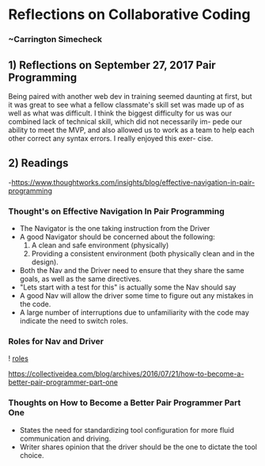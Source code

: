 # Reflections on Collaborative Coding
### ~Carrington Simecheck

## 1) Reflections on September 27, 2017 Pair Programming

Being paired with another web dev in training seemed daunting at first,
but it was great to see what a fellow classmate's skill set was made up
of as well as what was difficult. I think the biggest difficulty for us
was our combined lack of technical skill, which did not necessarily im-
pede our ability to meet the MVP, and also allowed us to work as a team
to help each other correct any syntax errors. I really enjoyed this exer-
cise.

## 2) Readings

-https://www.thoughtworks.com/insights/blog/effective-navigation-in-pair-programming

### Thought's on Effective Navigation In Pair Programming

- The Navigator is the one taking instruction from the Driver
- A good Navigator should be concerned about the following:
    1. A clean and safe environment (physically)
    2. Providing a consistent environment (both physically clean 
       and in the design).
- Both the Nav and the Driver need to ensure that they share the same goals,
 as well as the same directives.
- "Lets start with a test for this" is actually some the Nav should say
- A good Nav will allow the driver some time to figure out any mistakes in 
 the code.
- A large number of interruptions due to unfamiliarity with the code may 
 indicate the need to switch roles.

### Roles for Nav and Driver
! [roles](drivernavigator.png "Ven Diagram")

https://collectiveidea.com/blog/archives/2016/07/21/how-to-become-a-better-pair-programmer-part-one

### Thoughts on How to Become a Better Pair Programmer Part One

- States the need for standardizing tool configuration for more fluid
 communication and driving.
- Writer shares opinion that the driver should be the one to dictate the 
 tool choice.

